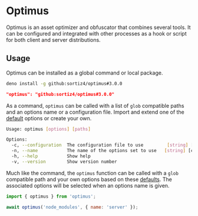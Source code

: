 # Optimus
Optimus is an asset optimizer and obfuscator that combines several tools. It
can be configured and integrated with other processes as a hook or script for
both client and server distributions.

## Usage
Optimus can be installed as a global command or local package.

```sh
deno install -g github:sortiz4/optimus#3.0.0
```

```json
"optimus": "github:sortiz4/optimus#3.0.0"
```

As a command, `optimus` can be called with a list of `glob` compatible paths
and an options name or a configuration file. Import and extend one of the
[default][1] options or create your own.

```sh
Usage: optimus [options] [paths]

Options:
  -c, --configuration  The configuration file to use         [string] [default: ".optimusrc.json"]
  -n, --name           The name of the options set to use   [string] [choices: "mobile", "server"]
  -h, --help           Show help                                                         [boolean]
  -v, --version        Show version number                                               [boolean]
```

Much like the command, the `optimus` function can be called with a `glob`
compatible path and your own options based on these [defaults][1]. The
associated options will be selected when an options name is given.

```js
import { optimus } from 'optimus';

await optimus('node_modules', { name: 'server' });
```

[1]: https://github.com/sortiz4/optimus/blob/master/src/core.ts#L6
